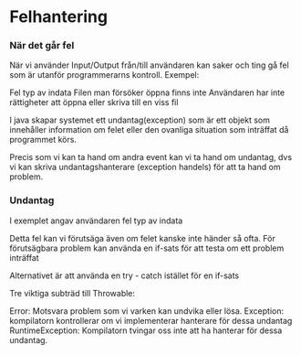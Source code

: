 # Felhantering

### När det går fel
När vi använder Input/Output från/till användaren kan saker och ting gå fel som är utanför programmerarns kontroll.
Exempel:

   Fel typ av indata
   Filen man försöker öppna finns inte
   Användaren har inte rättigheter att öppna eller skriva till en viss fil

I java skapar systemet ett undantag(exception) som är ett objekt som innehåller information om felet eller den ovanliga situation som inträffat då programmet körs.

Precis som vi kan ta hand om andra event kan vi ta hand om undantag, dvs vi kan skriva undantagshanterare (exception handels) för att ta hand om problem.

### Undantag

I exemplet angav användaren fel typ av indata

Detta fel kan vi förutsäga även om felet kanske inte händer så ofta. För förutsägbara problem kan använda en if-sats för att testa om ett problem inträffat

Alternativet är att använda en try - catch istället för en if-sats

Tre viktiga subträd till Throwable:

  Error: Motsvara problem som vi varken kan undvika eller lösa.
  Exception: kompilatorn kontrollerar om vi implementerar hanterare för dessa undantag
  RuntimeException: Kompilatorn tvingar oss inte att ha hanterar för dessa undantag.

